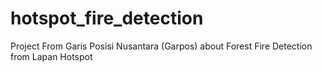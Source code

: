 # hotspot_fire_detection
Project From Garis Posisi Nusantara (Garpos) about Forest Fire Detection from Lapan Hotspot 
